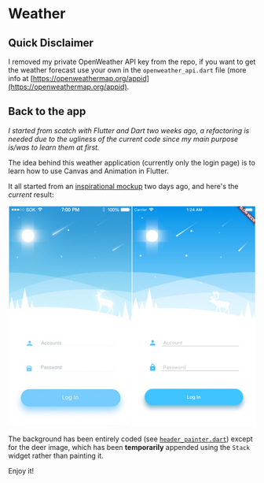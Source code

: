 # Weather

## Quick Disclaimer

I removed my private OpenWeather API key from the repo, if you want to get the weather forecast use your own in the `openweather_api.dart` file (more info at [https://openweathermap.org/appid](https://openweathermap.org/appid).

## Back to the app

*I started from scatch with Flutter and Dart two weeks ago, a refactoring is needed due to the ugliness of the current code since my main purpose is/was to learn them at first.*

The idea behind this weather application (currently only the login page) is to learn how to use Canvas and Animation in Flutter.

It all started from an [inspirational mockup](https://dribbble.com/shots/2695917-Weather-Login-App) two days ago, and here's the *current* result:

![test](./README/comparison.jpg)

The background has been entirely coded (see [`header_painter.dart`](https://github.com/alessandroaime/Weather/blob/master/lib/header_painter.dart)) except for the deer image, which has been **temporarily** appended using the `Stack` widget rather than painting it.

Enjoy it!
